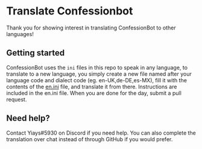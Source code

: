 # Translate Confessionbot
Thank you for showing interest in translating ConfessionBot to other languages!

## Getting started
ConfessionBot uses the `ini` files in this repo to speak in any language, to translate to a new language, you simply create a new file named after your language code and dialect code (eg. en-UK,de-DE,es-MX), fill it with the contents of the [en.ini](en.ini) file, and translate it from there. Instructions are included in the en.ini file. When you are done for the day, submit a pull request.

## Need help?
Contact Yiays#5930 on Discord if you need help. You can also complete the translation over chat instead of through GitHub if you would prefer.